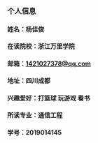  ### 个人信息
  #### 姓名：杨佳俊
  #### 在读院校：浙江万里学院
  #### 邮箱：1421027378@qq.com
  #### 地址：四川成都
  #### 兴趣爱好：打篮球 玩游戏 看书
  #### 所读专业：通信工程
  #### 学号：2019014145
